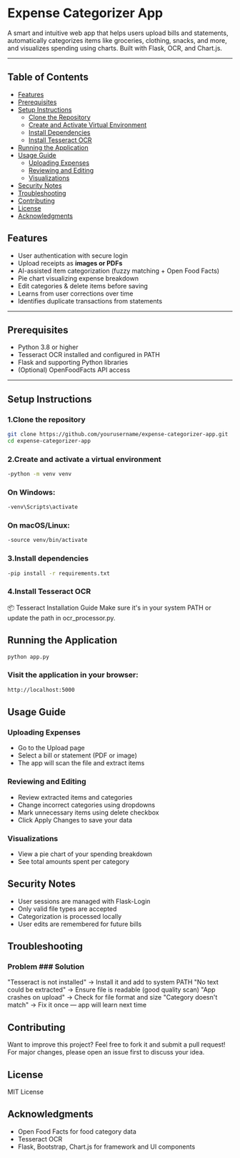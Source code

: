 #  Expense Categorizer App

A smart and intuitive web app that helps users upload bills and statements, automatically categorizes items like groceries, clothing, snacks, and more, and visualizes spending using charts. Built with Flask, OCR, and Chart.js.

---

##  Table of Contents

- [Features ](#features)
- [Prerequisites ](#prerequisites)
- [Setup Instructions ](#setup-instructions)
  - [Clone the Repository](#1.clone-the-repository)
  - [Create and Activate Virtual Environment](#2.create-and-activate-a-virtual-environment)
  - [Install Dependencies](#3.install-dependencies)
  - [Install Tesseract OCR](#4.install-tesseract-ocr)
- [Running the Application ](#running-the-application)
- [Usage Guide ](#usage-guide)
  - [Uploading Expenses](#uploading-expenses)
  - [Reviewing and Editing](#reviewing-and-editing)
  - [Visualizations](#visualizations)
- [Security Notes ](#security-notes)
- [Troubleshooting ](#troubleshooting)
- [Contributing ](#contributing)
- [License ](#license)
- [Acknowledgments ](#acknowledgments)


## Features

-  User authentication with secure login
-  Upload receipts as **images or PDFs**
- AI-assisted item categorization (fuzzy matching + Open Food Facts)
-  Pie chart visualizing expense breakdown
-  Edit categories & delete items before saving
-  Learns from user corrections over time
-  Identifies duplicate transactions from statements

---

## Prerequisites

- Python 3.8 or higher  
- Tesseract OCR installed and configured in PATH  
- Flask and supporting Python libraries  
- (Optional) OpenFoodFacts API access  

---

## Setup Instructions

### 1.Clone the repository

```bash
git clone https://github.com/yourusername/expense-categorizer-app.git
cd expense-categorizer-app
```

### 2.Create and activate a virtual environment
```bash
-python -m venv venv
```

### On Windows:
```bash
-venv\Scripts\activate
```

### On macOS/Linux:
```bash
-source venv/bin/activate
```

### 3.Install dependencies
```bash
-pip install -r requirements.txt
```

### 4.Install Tesseract OCR
📦 Tesseract Installation Guide
Make sure it's in your system PATH or update the path in ocr_processor.py.


## Running the Application
```bash
python app.py
```
### Visit the application in your browser:
```bash
http://localhost:5000
```

## Usage Guide

### Uploading Expenses
- Go to the Upload page
- Select a bill or statement (PDF or image)
- The app will scan the file and extract items

### Reviewing and Editing
- Review extracted items and categories
- Change incorrect categories using dropdowns
- Mark unnecessary items using delete checkbox
- Click Apply Changes to save your data

### Visualizations
- View a pie chart of your spending breakdown
- See total amounts spent per category

## Security Notes
- User sessions are managed with Flask-Login
- Only valid file types are accepted
- Categorization is processed locally
- User edits are remembered for future bills

## Troubleshooting
### Problem	                            ### Solution
"Tesseract is not installed"   ->	 Install it and add to system PATH
"No text could be extracted"	  ->  Ensure file is readable (good quality scan)
"App crashes on upload"	       ->  Check for file format and size
"Category doesn't match"	      ->  Fix it once — app will learn next time

## Contributing
Want to improve this project?
Feel free to fork it and submit a pull request!
For major changes, please open an issue first to discuss your idea.

## License
MIT License

## Acknowledgments
- Open Food Facts for food category data
-  Tesseract OCR
-  Flask, Bootstrap, Chart.js for framework and UI components

